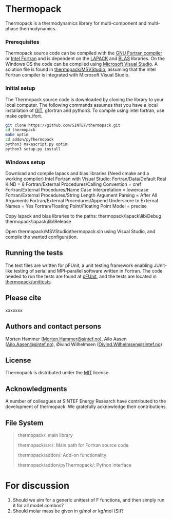 # Thermopack
Thermopack is a thermodynamics library for multi-component and multi-phase thermodynamics.

### Prerequisites
Thermopack source code can be compiled with the [GNU Fortran compiler](https://gcc.gnu.org/wiki/GFortran) or [Intel Fortran](https://software.intel.com/content/www/us/en/develop/tools/compilers/fortran-compilers.html) and is dependent on the [LAPACK](http://www.netlib.org/lapack/) and [BLAS](http://www.netlib.org/blas/) libraries. On the Windows OS the code can be compiled using [Microsoft Visual Studio](https://visualstudio.microsoft.com/vs/). A solution file is found in [thermopack/MSVStudio](https://github.com/SINTEF/thermopack/MSVStudio), assuming that the Intel Fortran compiler is integrated with Microsoft Visual Studio.

### Initial setup
The Thermopack source code is downloaded by cloning the library to your local computer. The following commands assumes that you have a local installation of [GIT](https://git-scm.com/), gfortran and python3. To compile using intel fortran, use make optim_ifort.

```bash
git clone https://github.com/SINTEF/thermopack.git
cd thermopack
make optim
cd addon/pyThermopack
python3 makescript.py optim
python3 setup.py install
```

### Windows setup

Download and compile lapack and blas libraries (Need cmake and a working compiler)
Intel Fortran with Visual Studio:
Fortran/Data/Default Real KIND = 8
Fortran/External Procedures/Calling Convention = cref
Fortran/External Procedures/Name Case Interpretation = lowercase
Fortran/External Procedures/String Length Argument Parsing = After All Arguments
Fortran/External Procedures/Append Underscore to External Names = Yes
Fortran/Floating Point/Floating Point Model = precise

Copy lapack and blas libraries to the paths:
thermopack\lapack\lib\Debug
thermopack\lapack\lib\Release

Open thermopack\MSVStudio\thermopack.sln using Visual Studio, and compile the wanted configuration.

## Running the tests
The test files are written for pFUnit, a unit testing framework enabling JUnit-like testing of serial and MPI-parallel software written in Fortran. The code needed to run the tests are found at [pFUnit](https://github.com/Goddard-Fortran-Ecosystem/pFUnit), and the tests are located in [thermopack/unittests](https://github.com/SINTEF/unittest).

## Please cite
xxxxxxx


## Authors and contact persons
Morten Hammer (Morten.Hammer@sintef.no), Ailo Aasen (Ailo.Aasen@sintef.no), Øivind Wilhelmsen (Oivind.Wilhelmsen@sintef.no)

## License
Thermopack is distributed under the [MIT](https://github.com/SINTEF/LICENSE) license.

## Acknowledgments
A number of colleagues at SINTEF Energy Research have contributed to the development of thermopack. We gratefully acknowledge their contributions.


## File System
>thermopack/: main library
>
>thermopack/src/: Main path for Fortran source code
>
>thermopack/addon/: Add-on functionality
>
>thermopack/addon/pyThermopack/: Python interface
>
# For discussion
1. Should we aim for a generic unittest of F functions, and then simply run it for all model combos?
2. Should molar mass be given in g/mol or kg/mol (SI)?
